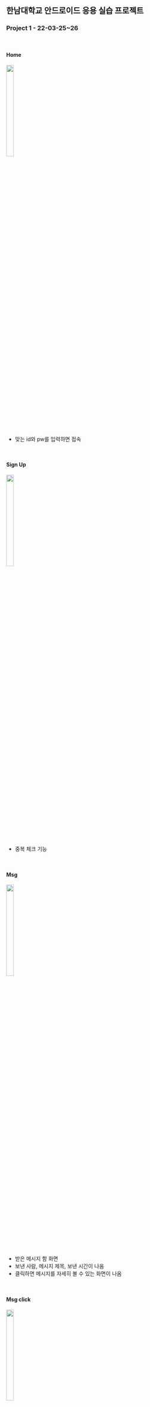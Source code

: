 ## 한남대학교 안드로이드 응용 실습 프로젝트

### Project 1 - 22-03-25~26

<br>

#### Home

<img src="https://user-images.githubusercontent.com/77836614/167289845-53352a20-3fa3-4dc0-a096-cb6bbfddd5b9.png" width="20%" height="25%">

- 맞는 id와 pw를 입력하면 접속

<br>

#### Sign Up
<img src="https://user-images.githubusercontent.com/77836614/167289879-5265d7ff-2ae3-4be7-a7a8-cbc10d66ca9d.png" width="20%" height="25%">

- 중복 체크 기능

<br>

#### Msg
<img src="https://user-images.githubusercontent.com/77836614/167289930-8058450d-17da-45f7-90ef-6c871ab9c46f.png" width="20%" height="25%">

- 받은 메시지 함 화면
- 보낸 사람, 메시지 제목, 보낸 시간이 나옴
- 클릭하면 메시지를 자세히 볼 수 있는 화면이 나옴

<br>

#### Msg click
<img src="https://user-images.githubusercontent.com/77836614/167290015-625f99d9-234f-49d5-b532-d88e495dfd0f.png" width="20%" height="25%">

- 메시지를 클릭했을 경우 나오는 화면

<br>

#### Msg Send
<img src="https://user-images.githubusercontent.com/77836614/167290033-b86a6c75-a1dd-4e23-b212-67c022f1a1fc.png" width="20%" height="25%">

- 메시지 작성 화면
- 다른 사용자에게 메시지를 보낼 수 있음

<br>

#### 
<img src="https://user-images.githubusercontent.com/77836614/167290065-d43d9dc5-fd40-405d-a700-0e4f45370583.png" width="20%" height="25%">

- 사용자 정보 변경 화면
- 비밀번호와 사용자 이름을 변경할 수 있음
